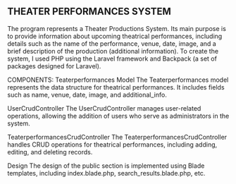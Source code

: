 THEATER PERFORMANCES SYSTEM
--------------------------------------------------------------------------------------------------
The program represents a Theater Productions System. Its main purpose is to provide information about upcoming theatrical performances, including details such as the name of the performance, venue, date, image, and a brief description of the production (additional information). To create the system, I used PHP using the Laravel framework and Backpack (a set of packages designed for Laravel).


COMPONENTS:
Teaterperformances Model
The Teaterperformances model represents the data structure for theatrical performances. It includes fields such as name, venue, date, image, and additional_info.

UserCrudController
The UserCrudController manages user-related operations, allowing the addition of users who serve as administrators in the system.

TeaterperformancesCrudController
The TeaterperformancesCrudController handles CRUD operations for theatrical performances, including adding, editing, and deleting records.

Design
The design of the public section is implemented using Blade templates, including index.blade.php, search_results.blade.php, etc.

